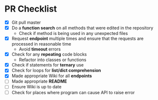 # PR Checklist
- [x] Git pull master
- [x] Do a **function search** on all methods that were edited in the repository 
  - Check if method is being used in any unexpected files
- [x] Request **endpoint** multiple times and ensure that the requests are processed in reasonable time
  - Avoid **timeout** errors
- [x] Check for any **repeating** code blocks
  - Refactor into classes or functions
- [x] Check if statements for **ternary** use
- [x] Check for loops for **list/dict comprehension**
- [x] Made appropriate Wiki for all **endpoints**
- [ ] Made appropriate **README**
- [ ] Ensure Wiki is up to date
- [ ] Check for places where program can cause API to raise error